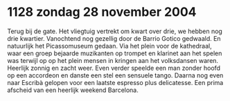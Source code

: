 # 1128 zondag 28 november 2004
Terug bij de gate. Het vliegtuig vertrekt om kwart over drie, we hebben nog drie kwartier. Vanochtend nog gezellig door de Barrio Gotico gedwaald. En natuurlijk het Picassomuseum gedaan. Via het plein voor de kathedraal, waar een groep bejaarde muzikanten op trompet en klarinet aan het spelen was terwijl op op het plein mensen in kringen aan het volksdansen waren. Heerlijk zonnig en zacht weer. Even verder speelde een man zonder hoofd op een accordeon en danste een stel een sensuele tango. Daarna nog even naar Escribà gelopen voor een laatste espresso plus delicatesse. Een prima afscheid van een heerlijk weekend Barcelona.